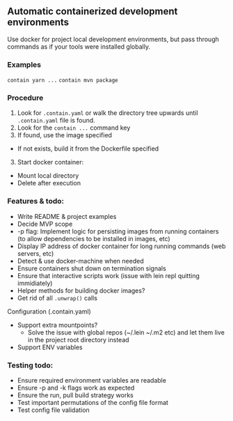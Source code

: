 ## Automatic containerized development environments

Use docker for project local development environments, but pass through commands as if your tools were installed globally.

### Examples
`contain yarn ...`
`contain mvn package`

### Procedure
1. Look for `.contain.yaml` or walk the directory tree upwards until `.contain.yaml` file is found.
2. Look for the `contain ...` command key
2. If found, use the image specified
  * If not exists, build it from the Dockerfile specified
3. Start docker container:
  * Mount local directory
  * Delete after execution

### Features & todo:
* Write README & project examples
* Decide MVP scope
* -p flag: Implement logic for persisting images from running containers (to allow dependencies to be installed in images, etc)
* Display IP address of docker container for long running commands (web servers, etc)
* Detect & use docker-machine when needed
* Ensure containers shut down on termination signals
* Ensure that interactive scripts work (issue with lein repl quitting immidiately)
* Helper methods for building docker images?
* Get rid of all `.unwrap()` calls

Configuration (.contain.yaml)
* Support extra mountpoints? 
  - Solve the issue with global repos (~/.lein ~/.m2 etc) and let them live in the project root directory instead
* Support ENV variables

### Testing todo:
* Ensure required environment variables are readable
* Ensure -p and -k flags work as expected
* Ensure the run, pull build strategy works
* Test important permutations of the config file format
* Test config file validation